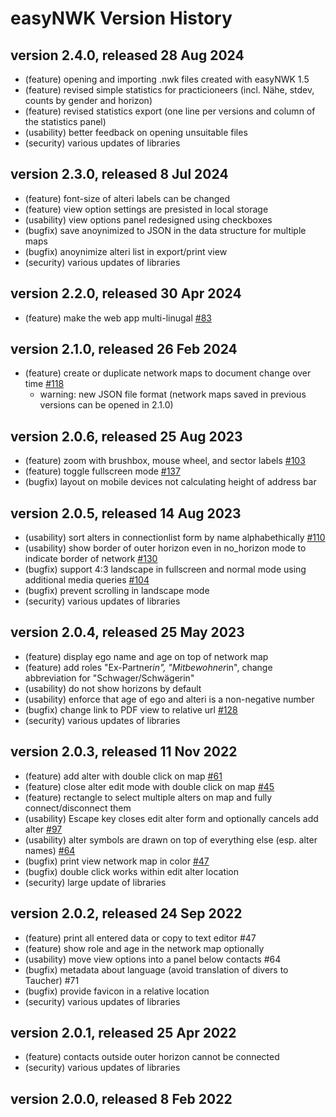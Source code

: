 # easyNWK Version History

## version 2.4.0, released 28 Aug 2024

* (feature) opening and importing .nwk files created with easyNWK 1.5
* (feature) revised simple statistics for practicioneers (incl. Nähe, stdev, counts by gender and horizon)
* (feature) revised statistics export (one line per versions and column of the statistics panel)
* (usability) better feedback on opening unsuitable files
* (security) various updates of libraries

## version 2.3.0, released 8 Jul 2024

* (feature) font-size of alteri labels can be changed
* (feature) view option settings are presisted in local storage
* (usability) view options panel redesigned using checkboxes
* (bugfix) save anoynimized to JSON in the data structure for multiple maps
* (bugfix) anoynimize alteri list in export/print view
* (security) various updates of libraries

## version 2.2.0, released 30 Apr 2024

* (feature) make the web app multi-linugal [#83](https://github.com/fhstp/easynwk-web/issues/83)

## version 2.1.0, released 26 Feb 2024

* (feature) create or duplicate network maps to document change over time [#118](https://github.com/fhstp/easynwk-web/issues/118)
  * warning: new JSON file format (network maps saved in previous versions can be opened in 2.1.0)

## version 2.0.6, released 25 Aug 2023

* (feature) zoom with brushbox, mouse wheel, and sector labels [#103](https://github.com/fhstp/easynwk-web/issues/103)
* (feature) toggle fullscreen mode [#137](https://github.com/fhstp/easynwk-web/issues/137)
* (bugfix) layout on mobile devices not calculating height of address bar

## version 2.0.5, released 14 Aug 2023

* (usability) sort alters in connectionlist form by name alphabethically [#110](https://github.com/fhstp/easynwk-web/issues/110)
* (usability) show border of outer horizon even in no_horizon mode to indicate border of network  [#130](https://github.com/fhstp/easynwk-web/issues/130)
* (bugfix) support 4:3 landscape in fullscreen and normal mode using additional media queries [#104](https://github.com/fhstp/easynwk-web/issues/104)
* (bugfix) prevent scrolling in landscape mode
* (security) various updates of libraries

## version 2.0.4, released 25 May 2023

* (feature) display ego name and age on top of network map
* (feature) add roles "Ex-Partner*in", "Mitbewohner*in", change abbreviation for "Schwager/Schwägerin"
* (usability) do not show horizons by default
* (usability) enforce that age of ego and alteri is a non-negative number
* (bugfix) change link to PDF view to relative url [#128](https://github.com/fhstp/easynwk-web/issues/128)
* (security) various updates of libraries

## version 2.0.3, released 11 Nov 2022

* (feature) add alter with double click on map [#61](https://github.com/fhstp/easynwk-web/issues/61)
* (feature) close alter edit mode with double click on map [#45](https://github.com/fhstp/easynwk-web/issues/45)
* (feature) rectangle to select multiple alters on map and fully connect/disconnect them
* (usability) Escape key closes edit alter form and optionally cancels add alter [#97](https://github.com/fhstp/easynwk-web/issues/97)
* (usability) alter symbols are drawn on top of everything else (esp. alter names) [#64](https://github.com/fhstp/easynwk-web/issues/64)
* (bugfix) print view network map in color [#47](https://github.com/fhstp/easynwk-web/issues/47)
* (bugfix) double click works within edit alter location
* (security) large update of libraries

## version 2.0.2, released 24 Sep 2022

* (feature) print all entered data or copy to text editor #47
* (feature) show role and age in the network map optionally
* (usability) move view options into a panel below contacts #64
* (bugfix) metadata about language (avoid translation of divers to Taucher) #71
* (bugfix) provide favicon in a relative location
* (security) various updates of libraries

## version 2.0.1, released 25 Apr 2022

* (feature) contacts outside outer horizon cannot be connected
* (security) various updates of libraries

## version 2.0.0, released 8 Feb 2022
